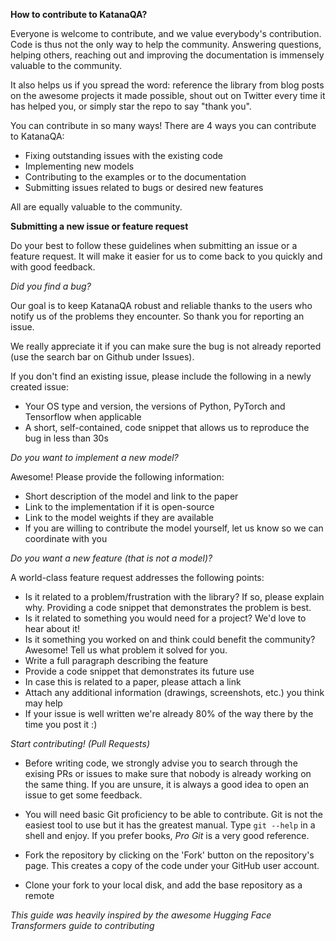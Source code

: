**How to contribute to KatanaQA?**

Everyone is welcome to contribute, and we value everybody's contribution. Code is thus not the only way to help the community. Answering questions, helping others, reaching out and improving the documentation is immensely valuable to the community.

It also helps us if you spread the word: reference the library from blog posts on the awesome projects it made possible, shout out on Twitter every time it has helped you, or simply star the repo to say "thank you".

You can contribute in so many ways!
There are 4 ways you can contribute to KatanaQA:

- Fixing outstanding issues with the existing code
- Implementing new models
- Contributing to the examples or to the documentation
- Submitting issues related to bugs or desired new features

All are equally valuable to the community.

**Submitting a new issue or feature request**

Do your best to follow these guidelines when submitting an issue or a feature request. It will make it easier for us to come back to you quickly and with good feedback.

_Did you find a bug?_

Our goal is to keep KatanaQA robust and reliable thanks to the users who notify us of the problems they encounter. So thank you for reporting an issue.

We really appreciate it if you can make sure the bug is not already reported (use the search bar on Github under Issues).

If you don't find an existing issue, please include the following in a newly created issue:

- Your OS type and version, the versions of Python, PyTorch and Tensorflow when applicable
- A short, self-contained, code snippet that allows us to reproduce the bug in less than 30s

_Do you want to implement a new model?_

Awesome! Please provide the following information:

- Short description of the model and link to the paper
- Link to the implementation if it is open-source
- Link to the model weights if they are available
- If you are willing to contribute the model yourself, let us know so we can coordinate with you

_Do you want a new feature (that is not a model)?_

A world-class feature request addresses the following points:

- Is it related to a problem/frustration with the library? If so, please explain why. Providing a code snippet that demonstrates the problem is best.
- Is it related to something you would need for a project? We'd love to hear about it!
- Is it something you worked on and think could benefit the community? Awesome! Tell us what problem it solved for you.
- Write a full paragraph describing the feature
- Provide a code snippet that demonstrates its future use
- In case this is related to a paper, please attach a link
- Attach any additional information (drawings, screenshots, etc.) you think may help
- If your issue is well written we're already 80% of the way there by the time you post it :)

_Start contributing! (Pull Requests)_

- Before writing code, we strongly advise you to search through the exising PRs or issues to make sure that nobody is already working on the same thing. If you are unsure, it is always a good idea to open an issue to get some feedback.

- You will need basic Git proficiency to be able to contribute. Git is not the easiest tool to use but it has the greatest manual. Type `git --help` in a shell and enjoy. If you prefer books, _Pro Git_ is a very good reference.

- Fork the repository by clicking on the 'Fork' button on the repository's page. This creates a copy of the code under your GitHub user account.

- Clone your fork to your local disk, and add the base repository as a remote



_This guide was heavily inspired by the awesome Hugging Face Transformers guide to contributing_
